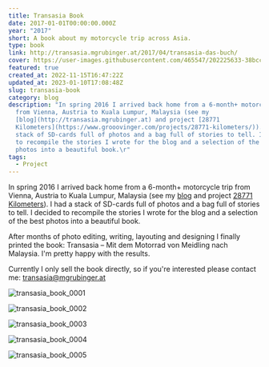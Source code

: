 ```yaml
---
title: Transasia Book
date: 2017-01-01T00:00:00.000Z
year: "2017"
short: A book about my motorcycle trip across Asia.
type: book
link: http://transasia.mgrubinger.at/2017/04/transasia-das-buch/
cover: https://user-images.githubusercontent.com/465547/202225633-38bcc84b-67e8-4d1f-b6e4-a169f2f7f163.jpg
featured: true
created_at: 2022-11-15T16:47:22Z
updated_at: 2023-01-10T17:08:48Z
slug: transasia-book
category: blog
description: "In spring 2016 I arrived back home from a 6-month+ motorcycle trip
  from Vienna, Austria to Kuala Lumpur, Malaysia (see my
  [blog](http://transasia.mgrubinger.at) and project [28771
  Kilometers](https://www.grooovinger.com/projects/28771-kilometers/)). I had a
  stack of SD-cards full of photos and a bag full of stories to tell. I decided
  to recompile the stories I wrote for the blog and a selection of the best
  photos into a beautiful book.\r"
tags:
  - Project
---
```




In spring 2016 I arrived back home from a 6-month+ motorcycle trip from Vienna, Austria to Kuala Lumpur, Malaysia (see my [blog](http://transasia.mgrubinger.at) and project [28771 Kilometers](https://www.grooovinger.com/projects/28771-kilometers/)). I had a stack of SD-cards full of photos and a bag full of stories to tell. I decided to recompile the stories I wrote for the blog and a selection of the best photos into a beautiful book.

After months of photo editing, writing, layouting and designing I finally printed the book: Transasia – Mit dem Motorrad von Meidling nach Malaysia. I'm pretty happy with the results.

Currently I only sell the book directly, so if you're interested please contact me: [transasia@mgrubinger.at](mailto:transasia@mgrubinger.at)

![transasia_book_0001](https://user-images.githubusercontent.com/465547/202225593-6b595ae4-0859-415d-99f6-02dcbda2e9e3.jpg)

![transasia_book_0002](https://user-images.githubusercontent.com/465547/202225607-11ec479d-79c4-4144-bea4-831b50b47ebc.jpg)

![transasia_book_0003](https://user-images.githubusercontent.com/465547/202225612-7cd5fdeb-ae50-439e-8a19-6b67142bd7f2.jpg)

![transasia_book_0004](https://user-images.githubusercontent.com/465547/202225619-f2599fdb-ff36-48ac-af03-38488a3abfbe.jpg)

![transasia_book_0005](https://user-images.githubusercontent.com/465547/202225626-a7672548-44b1-43be-abe2-4a7b0741edff.jpg)